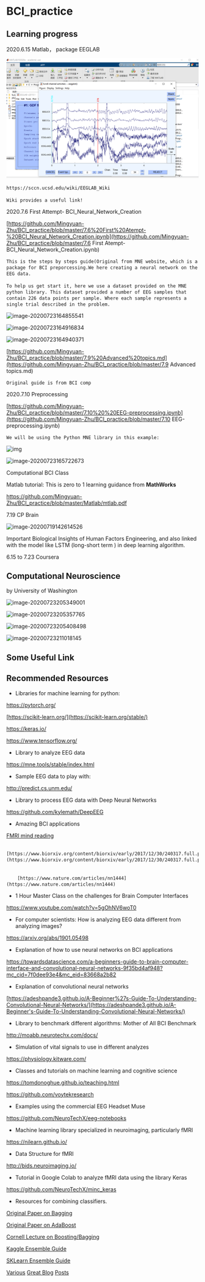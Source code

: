 # BCI_practice

## Learning progress

2020.6.15 Matlab， package EEGLAB

![image-20200723150920148.png](https://github.com/Mingyuan-Zhu/BCI_practice/blob/master/typora-user-images/image-20200723150920148.png?raw=true)

```
https://sccn.ucsd.edu/wiki/EEGLAB_Wiki

Wiki provides a useful link!
```





 2020.7.6    First Attempt- BCI_Neural_Network_Creation

[https://github.com/Mingyuan-Zhu/BCI_practice/blob/master/7.6%20First%20Atempt-%20BCI_Neural_Network_Creation.ipynb](https://github.com/Mingyuan-Zhu/BCI_practice/blob/master/7.6 First Atempt- BCI_Neural_Network_Creation.ipynb)

```
This is the steps by steps guide(Original from MNE website, which is a package for BCI preporcessing.We here creating a neural network on the EEG data.

To help us get start it, here we use a dataset provided on the MNE python library. This dataset provided a number of EEG samples that contain 226 data points per sample. Where each sample represents a single trial described in the problem.
```

![image-20200723164855541](C:\Users\Carl\AppData\Roaming\Typora\typora-user-images\image-20200723164855541.png)

![image-20200723164916834](C:\Users\Carl\AppData\Roaming\Typora\typora-user-images\image-20200723164916834.png)

 ![image-20200723164940371](C:\Users\Carl\AppData\Roaming\Typora\typora-user-images\image-20200723164940371.png)

[https://github.com/Mingyuan-Zhu/BCI_practice/blob/master/7.9%20Advanced%20topics.md](https://github.com/Mingyuan-Zhu/BCI_practice/blob/master/7.9 Advanced topics.md)

```
Original guide is from BCI comp
```





 2020.7.10 Preprocessing

[https://github.com/Mingyuan-Zhu/BCI_practice/blob/master/7.10%20%20EEG-preprocessing.ipynb](https://github.com/Mingyuan-Zhu/BCI_practice/blob/master/7.10  EEG-preprocessing.ipynb)

```
We will be using the Python MNE library in this example:
```

![img](http://learn.neurotechedu.com/images/filtered_unfiltered.png)

![image-20200723165722673](C:\Users\Carl\AppData\Roaming\Typora\typora-user-images\image-20200723165722673.png)

Computational BCI   Class

Matlab tutorial: This is zero to 1 learning guidance from **MathWorks**

 https://github.com/Mingyuan-Zhu/BCI_practice/blob/master/Matlab/mtlab.pdf











7.19 CP Brain

![image-20200719142614526](C:\Users\Carl\AppData\Roaming\Typora\typora-user-images\image-20200719142614526.png)

Important Biological Insights of Human Factors Engineering, and also linked with the model like LSTM (long-short term ) in deep learning algorithm.





6.15 to 7.23  Coursera

## Computational Neuroscience

by University of Washington



![image-20200723205349001](C:\Users\Carl\AppData\Roaming\Typora\typora-user-images\image-20200723205349001.png)



![image-20200723205357765](C:\Users\Carl\AppData\Roaming\Typora\typora-user-images\image-20200723205357765.png)

![image-20200723205408498](C:\Users\Carl\AppData\Roaming\Typora\typora-user-images\image-20200723205408498.png)

![image-20200723211018145](C:\Users\Carl\AppData\Roaming\Typora\typora-user-images\image-20200723211018145.png)









## Some Useful Link

## Recommended Resources

- Libraries for machine learning for python:

https://pytorch.org/

[https://scikit-learn.org/](https://scikit-learn.org/stable/)

https://keras.io/

https://www.tensorflow.org/

- Library to analyze EEG data

https://mne.tools/stable/index.html

- Sample EEG data to play with:

http://predict.cs.unm.edu/

- Library to process EEG data with Deep Neural Networks

https://github.com/kylemath/DeepEEG

- Amazing BCI applications

[FMRI mind reading](http://www.dailymail.co.uk/sciencetech/article-5231179/AI-create-images-based-pictures-looking-at.html)

```
    [https://www.biorxiv.org/content/biorxiv/early/2017/12/30/240317.full.pdf](https://www.biorxiv.org/content/biorxiv/early/2017/12/30/240317.full.pdf)	


    [https://www.nature.com/articles/nn1444](https://www.nature.com/articles/nn1444)
```

- 1 Hour Master Class on the challenges for Brain Computer Interfaces

https://www.youtube.com/watch?v=5gOhNV6woT0

- For computer scientists: How is analyzing EEG data different from analyzing images?

https://arxiv.org/abs/1901.05498

- Explanation of how to use neural networks on BCI applications

https://towardsdatascience.com/a-beginners-guide-to-brain-computer-interface-and-convolutional-neural-networks-9f35bd4af948?mc_cid=7f0dee93e4&mc_eid=83668a2b82

- Explanation of convolutional neural networks

[https://adeshpande3.github.io/A-Beginner%27s-Guide-To-Understanding-Convolutional-Neural-Networks/](https://adeshpande3.github.io/A-Beginner's-Guide-To-Understanding-Convolutional-Neural-Networks/)

- Library to benchmark different algorithms: Mother of All BCI Benchmark

http://moabb.neurotechx.com/docs/

- Simulation of vital signals to use in different analyzes

https://physiology.kitware.com/

- Classes and tutorials on machine learning and cognitive science

https://tomdonoghue.github.io/teaching.html

https://github.com/voytekresearch

- Examples using the commercial EEG Headset Muse

https://github.com/NeuroTechX/eeg-notebooks

- Machine learning library specialized in neuroimaging, particularly fMRI

https://nilearn.github.io/

- Data Structure for fMRI

http://bids.neuroimaging.io/

- Tutorial in Google Colab to analyze fMRI data using the library Keras

https://github.com/NeuroTechX/minc_keras

- Resources for combining classifiers.

[Original Paper on Bagging](https://www.stat.berkeley.edu/~breiman/bagging.pdf)

[Original Paper on AdaBoost](http://www.site.uottawa.ca/~stan/csi5387/boost-tut-ppr.pdf)

[Cornell Lecture on Boosting/Bagging](http://www.cs.cornell.edu/courses/cs578/2005fa/CS578.bagging.boosting.lecture.pdf)

[Kaggle Ensemble Guide](https://mlwave.com/kaggle-ensembling-guide/)

[SKLearn Ensemble Guide](http://scikit-learn.org/stable/modules/ensemble.html)

[Various](https://blog.statsbot.co/ensemble-learning-d1dcd548e936) [Great Blog](https://www.kaggle.com/c/otto-group-product-classification-challenge/discussion/14335) [Posts](https://stats.stackexchange.com/questions/18891/bagging-boosting-and-stacking-in-machine-learning?utm_medium=organic&utm_source=google_rich_qa&utm_campaign=google_rich_qa)